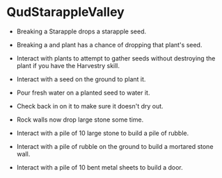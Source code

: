 # QudStarappleValley
* Breaking a Starapple drops a starapple seed.
* Breaking a and plant has a chance of dropping that plant's seed.
* Interact with plants to attempt to gather seeds without destroying the plant if you have the Harvestry skill.
* Interact with a seed on the ground to plant it.
* Pour fresh water on a planted seed to water it.
* Check back in on it to make sure it doesn't dry out.

* Rock walls now drop large stone some time.
* Interact with a pile of 10 large stone to build a pile of rubble.
* Interact with a pile of rubble on the ground to build a mortared stone wall.
* Interact with a pile of 10 bent metal sheets to build a door.